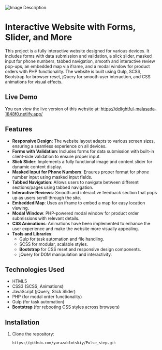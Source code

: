 ![Image Description](img/Pulse_step.png)

# Interactive Website with Forms, Slider, and More

This project is a fully interactive website designed for various devices. It includes forms with data submission and validation, a slick slider, masked input for phone numbers, tabbed navigation, smooth and interactive review pop-ups, an embedded map via iframe, and a modal window for product orders with PHP functionality. The website is built using Gulp, SCSS, Bootstrap for browser reset, jQuery for smooth user interaction, and CSS animations for visual effects.

## Live Demo
You can view the live version of this website at:
https://delightful-malasada-1848f0.netlify.app/

## Features

- **Responsive Design**: The website layout adapts to various screen sizes, ensuring a seamless experience on all devices.
- **Forms with Validation**: Includes forms for data submission with built-in client-side validation to ensure proper input.
- **Slick Slider**: Implements a fully functional image and content slider for dynamic content display.
- **Masked Input for Phone Numbers**: Ensures proper format for phone number input using masked input fields.
- **Tabbed Navigation**: Allows users to navigate between different sections/pages using tabbed navigation.
- **Interactive Reviews**: Smooth and interactive feedback section that pops up as users scroll through the site.
- **Embedded Map**: Uses an iframe to embed a map for easy location viewing.
- **Modal Window**: PHP-powered modal window for product order submissions with relevant details.
- **CSS Animations**: Animations have been implemented to enhance the user experience and make the website more visually appealing.
- **Tools and Libraries**:
   - Gulp for task automation and file handling.
   - SCSS for modular, scalable styles.
   - **Bootstrap** for CSS reset and responsive design components.
   - jQuery for DOM manipulation and interactivity.

## Technologies Used

- HTML5
- CSS3 (SCSS, Animations)
- JavaScript (jQuery, Slick Slider)
- PHP (for modal order functionality)
- Gulp (for task automation)
- **Bootstrap** (for rebooting CSS styles across browsers)

## Installation

1. Clone the repository:
   ```bash
   https://github.com/yurazablotskiy/Pulse_step.git
